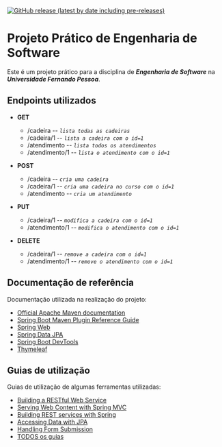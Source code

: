 [![GitHub release (latest by date including pre-releases)](https://img.shields.io/github/v/release/RetlavSource/ESOF_Projecto?color=green&include_prereleases&label=%C3%BAltima%20vers%C3%A3o&style=plastic)](https://github.com/RetlavSource/ESOF_Project/releases)

# Projeto Prático de Engenharia de Software

Este é um projeto prático para a disciplina de  ***Engenharia de Software*** na ***Universidade Fernando Pessoa***.

## Endpoints utilizados
*   **GET**
    *   /cadeira -- *`lista todas as cadeiras`*
    *   /cadeira/1 -- *`lista a cadeira com o id=1`*
    *   /atendimento -- *`lista todos os atendimentos`*
    *   /atendimento/1 -- *`lista o atendimento com o id=1`*

*   **POST**
    *   /cadeira -- *`cria uma cadeira`*
    *   /cadeira/1 -- *`cria uma cadeira no curso com o id=1`*
    *   /atendimento -- *`cria um atendimento`*

*   **PUT**
    *   /cadeira/1 -- *`modifica a cadeira com o id=1`*
    *   /atendimento/1 -- *`modifica o atendimento com o id=1`*
    
*   **DELETE**
    *   /cadeira/1 -- *`remove a cadeira com o id=1`*
    *   /atendimento/1 -- *`remove o atendimento com o id=1`*

## Documentação de referência
Documentação utilizada na realização do projeto:
*   [Official Apache Maven documentation](https://maven.apache.org/guides/index.html)
*   [Spring Boot Maven Plugin Reference Guide](https://docs.spring.io/spring-boot/docs/2.2.0.RELEASE/maven-plugin/)
*   [Spring Web](https://docs.spring.io/spring-boot/docs/2.2.0.RELEASE/reference/htmlsingle/#boot-features-developing-web-applications)
*   [Spring Data JPA](https://docs.spring.io/spring-boot/docs/2.2.0.RELEASE/reference/htmlsingle/#boot-features-jpa-and-spring-data)
*   [Spring Boot DevTools](https://docs.spring.io/spring-boot/docs/2.2.0.RELEASE/reference/htmlsingle/#using-boot-devtools)
*   [Thymeleaf](https://docs.spring.io/spring-boot/docs/{bootVersion}/reference/htmlsingle/#boot-features-spring-mvc-template-engines)

## Guias de utilização
Guias de utilização de algumas ferramentas utilizadas:

*   [Building a RESTful Web Service](https://spring.io/guides/gs/rest-service/)
*   [Serving Web Content with Spring MVC](https://spring.io/guides/gs/serving-web-content/)
*   [Building REST services with Spring](https://spring.io/guides/tutorials/bookmarks/)
*   [Accessing Data with JPA](https://spring.io/guides/gs/accessing-data-jpa/)
*   [Handling Form Submission](https://spring.io/guides/gs/handling-form-submission/)
*   [TODOS os guias](https://spring.io/guides/)